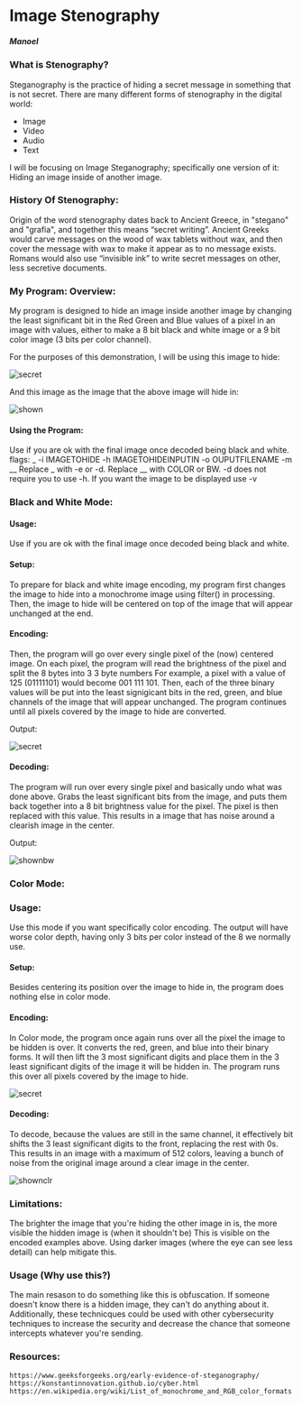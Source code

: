 # Image Stenography
##### Manoel   

### What is Stenography?
Steganography is the practice of hiding a secret message in something that is not secret.
There are many different forms of stenography in the digital world:
- Image
- Video
- Audio
- Text

I will be focusing on Image Steganography; specifically one version of it: Hiding an image inside of another image.

### History Of Stenography:

Origin of the word stenography dates back to Ancient Greece, in "stegano" and "grafia", and together this means “secret writing”.
Ancient Greeks would carve messages on the wood of wax tablets without wax, and then cover the message with wax to make it appear as to no message exists. Romans would also use “invisible ink” to write secret messages on other, less secretive documents.

### My Program: Overview:

My program is designed to hide an image inside another image by changing the least significant bit in the Red Green and Blue values of a pixel in an image with values, either to make a 8 bit black and white image or a 9 bit color image (3 bits per color channel).

For the purposes of this demonstration, I will be using this image to hide:

![secret](assets/SECRET.png)

And this image as the image that the above image will hide in:

![shown](assets/INPUT.png)

#### Using the Program:

Use if you are ok with the final image once decoded being black and white.
flags: _ -i IMAGETOHIDE -h IMAGETOHIDEINPUTIN -o OUPUTFILENAME -m __
Replace _ with -e or -d.
Replace __ with COLOR or BW.
-d does not require you to use -h.
If you want the image to be displayed use -v

### Black and White Mode:
#### Usage:
Use if you are ok with the final image once decoded being black and white.

#### Setup:
To prepare for black and white image encoding, my program first changes the image to hide into a monochrome image using filter() in processing.
Then, the image to hide will be centered on top of the image that will appear unchanged at the end.

#### Encoding:
Then, the program will go over every single pixel of the (now) centered image.
On each pixel, the program will read the brightness of the pixel and split the 8 bytes into 3 3 byte numbers
For example, a pixel with a value of 125 (01111101) would become 001 111 101.
Then, each of the three binary values will be put into the least signigicant bits in the red, green, and blue channels of the image that will appear unchanged.
The program continues until all pixels covered by the image to hide are converted.

Output:

![secret](assets/hiddenBW.png)

#### Decoding:
The program will run over every single pixel and basically undo what was done above. Grabs the least significant bits from the image, and puts them back together into a 8 bit brightness value for the pixel. The pixel is then replaced with this value. This results in a image that has noise around a clearish image in the center.

Output:

![shownbw](assets/shownBW.png)

### Color Mode:

### Usage:

Use this mode if you want specifically color encoding. The output will have worse color depth, having only 3 bits per color instead of the 8 we normally use.

#### Setup:

Besides centering its position over the image to hide in, the program does nothing else in color mode.

#### Encoding:

In Color mode, the program once again runs over all the pixel the image to be hidden is over. It converts the red, green, and blue into their binary forms. It will then lift the 3 most significant digits and place them in the 3 least significant digits of the image it will be hidden in.
The program runs this over all pixels covered by the image to hide.

![secret](assets/hiddenCLR.png)

#### Decoding:

To decode, because the values are still in the same channel, it effectively bit shifts the 3 least significant digits to the front, replacing the rest with 0s. This results in an image with a maximum of 512 colors, leaving a bunch of noise from the original image around a clear image in the center.

![shownclr](assets/shownCLR.png)

### Limitations:
The brighter the image that you're hiding the other image in is, the more visible the hidden image is (when it shouldn't be)
This is visible on the encoded examples above.
Using darker images (where the eye can see less detail) can help mitigate this.

### Usage (Why use this?)

The main resason to do something like this is obfuscation. If someone doesn't know there is a hidden image, they can't do anything about it. Additionally, these technicques could be used with other cybersecurity techniques to increase the security and decrease the chance that someone intercepts whatever you're sending.

### Resources:

`https://www.geeksforgeeks.org/early-evidence-of-steganography/`
`https://konstantinnovation.github.io/cyber.html`
`https://en.wikipedia.org/wiki/List_of_monochrome_and_RGB_color_formats`
